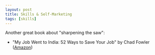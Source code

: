 ```yaml
---
layout: post
title: Skills & Self-Marketing
tags: [skills]
---
```


Another great book about "sharpening the saw":

- "My Job Went to India: 52 Ways to Save Your Job" by Chad Fowler
  ([Amazon](http://www.amazon.com/Job-Went-India-Pragmatic-Programmers/dp/B00YDKEETQ/ref=sr_1_2?ie=UTF8&qid=1454333294&sr=8-2&keywords=my+job+went+to+india+52+ways+to+save+your+job))
